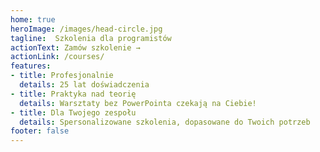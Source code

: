 ```yaml
---
home: true
heroImage: /images/head-circle.jpg
tagline:  Szkolenia dla programistów
actionText: Zamów szkolenie →
actionLink: /courses/
features:
- title: Profesjonalnie
  details: 25 lat doświadczenia
- title: Praktyka nad teorię
  details: Warsztaty bez PowerPointa czekają na Ciebie!
- title: Dla Twojego zespołu
  details: Spersonalizowane szkolenia, dopasowane do Twoich potrzeb
footer: false
---
```




